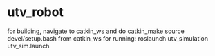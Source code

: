 # utv_robot
for building, navigate to catkin_ws and do catkin_make
source devel/setup.bash from catkin_ws
for running:
roslaunch utv_simulation utv_sim.launch
